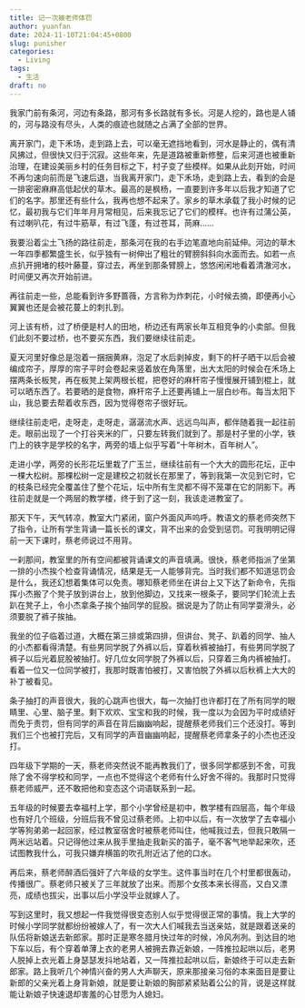 ```yaml
---
title: 记一次被老师体罚
author: yuanfan
date: 2024-11-10T21:04:45+0800
slug: punisher
categories:
  - Living
tags:
  - 生活
draft: no
---
```


<!--more-->

我家门前有条河，河边有条路，那河有多长路就有多长。河是人挖的，路也是人铺的，河与路没有尽头，人类的痕迹也就随之占满了全部的世界。

离开家门，走下禾场，走到路上去，可以毫无遮挡地看到，河水是静止的，偶有清风拂过，但很快又归于沉寂。这些年来，先是道路被重新修整，后来河道也被重新治理，在建设美丽乡村的任务目标之下，村子变了些模样。如果从此刻开始，时间不再匀速向前而是飞速后退，当我离开家门，走下禾场，走到路上去，看到的会是一排密密麻麻高低起伏的草木。最高的是枫杨，一直要到许多年以后我才知道了它们的名字。那里还有些什么，我再也想不起来了。家乡的草木承载了我小时候的记忆，最初我与它们年年月月常相见，后来我忘记了它们的模样。也许有过蒲公英，有过喇叭花，有过牛筋草，有过飞蓬，有过苍耳，苘麻……

我要沿着尘土飞扬的路往前走，那条河在我的右手边笔直地向前延伸。河边的草木一年四季都繁盛生长，似乎独有一树伸出了粗壮的臂膀斜斜向水面而去。如若一点点扒开拥堵的枝叶藤蔓，穿过去，再坐到那条臂膀上，悠悠闲闲地看着清澈河水，时间便又再次开始前进。

再往前走一些，总能看到许多野蔷薇，方言称为炸刺花，小时候去摘，即便再小心翼翼也还是会被花蔓上的刺扎到。

河上该有桥，过了桥便是村人的田地，桥边还有两家长年互相竞争的小卖部。但我们此刻不要过桥，也不要买东西，我们要继续往前走。

夏天河里好像总是泡着一捆捆黄麻，泡足了水后剥掉皮，剩下的杆子晒干以后会被编成帘子，厚厚的帘子平时会卷起来竖着放在角落里，出大太阳的时候会在禾场上摆两条长板凳，再在板凳上架两根长棍，把卷好的麻杆帘子慢慢展开铺到棍上，就可以晒东西了。若要晒的是食物，麻杆帘子上还要再铺上一层白纱布。每当太阳下山，我总要去帮着收东西，因为觉得卷帘子很好玩。

继续往前走吧，走呀走，走呀走，潺潺流水声、远远鸟叫声，都伴随着我一起往前走。眼前出现了一个打谷夹米的厂，只要左转我们就到了。那是村子里的小学，铁门上的铁字是学校的名字，两旁的墙上似乎写着“十年树木，百年树人”。

走进小学，两旁的长形花坛里栽了广玉兰，继续往前有一个大大的圆形花坛，正中一棵大松树。那棵松树一定是建校之初就长在那里了，等到我第一次见到它时，它的枝条已经完全覆盖住了整个花坛，坛中所有生灵都不得不笼罩在它的阴影下。再往前走就是一个两层的教学楼，终于到了这一刻，我该走进教室了。

那天下午，天气转凉，教室大门紧闭，窗户外面风声呜呼。教语文的蔡老师突然下了指令，让所有学生背诵一篇长长的课文，背不出来的会受到惩罚。可我明明记得前一天下课时，蔡老师说过不用背。

一刹那间，教室里的所有空间都被背诵课文的声音填满。很快，蔡老师指派了坐第一排的小杰挨个检查背诵情况，结果是无一人能够背完。当时我们都不知道惩罚会是什么，我还幻想着集体可以免责。哪知蔡老师坐在讲台上又下达了新命令，先指挥小杰搬了个凳子放到讲台上，放到他脚边，又找来一根条子，要同学们轮流上去趴在凳子上，令小杰拿条子挨个抽同学的屁股。据说是为了防止有同学耍滑头，必须要脱了裤子挨抽。

我坐的位子临着过道，大概在第三排或第四排，但讲台、凳子、趴着的同学、抽人的小杰都看得清楚。有些男同学脱了外裤以后，穿着秋裤被抽打，有些男同学脱了裤子以后光着屁股被抽打。好几位女同学脱了外裤以后，只穿着三角内裤被抽打。看着一位又一位同学被打，我那时既害怕被打，又害怕脱了外裤以后秋裤上大大的补丁被看见。

条子抽打的声音很大，我的心跳声也很大，每一次抽打也许都打在了所有同学的眼睛里、心里、脑子里。剩下欢欢、宝宝和我的时候，我一度以为会因为平时成绩好而免于责罚，但有同学的声音在背后幽幽响起，提醒蔡老师我们三个还没打。等到我们三个也被打完后，又有同学的声音幽幽响起，提醒蔡老师拿条子的小杰也还没打。

四年级下学期的一天，蔡老师突然说不能再教我们了，很多同学都感到不舍，可我除了舍不得学校和同学，一点也不觉得这个老师有什么好舍不得的。我那时只觉得蔡老师威严，还不敢把他和变态这个词语联系到一起。

五年级的时候要去幸福村上学，那个小学曾经是初中，教学楼有四层高，每个年级也有好几个班级，分班后我不曾见过蔡老师。上初中以后，有一次放学了去幸福小学等狗弟弟一起回家，经过教室宿舍时被蔡老师叫住，他喊我过去，但我只敢隔一两米远站着。只记得他过来从我手里抽走我新买的笛子，毫不客气地举起来吹，还试图教我什么，可我只嫌弃横笛的吹孔附近沾了他的口水。

再后来，蔡老师醉酒后强奸了六年级的女学生。这件事当时在几个村里都很轰动，传播很广。蔡老师只被关了三年就放了出来。而那个女孩本来长得高，又白又漂亮，成绩也拔尖，出事以后小学没毕业就嫁人了。

写到这里时，我又想起一件我觉得很变态别人似乎觉得很正常的事情。我上大学的时候小学同学就都纷纷被嫁人了，有一次大人们喊我去当送亲姑，就是跟着送亲的队伍将新娘送去新郎家。那时正是寒冬腊月快过年的时候，冷风冽冽。到达目的地下车以后，有个穿着单薄上衣的老男人被拥去靠近新娘，一阵推拉起哄以后，老男人脱掉上衣光着上身瑟瑟发抖地站着，又一阵推拉起哄以后，新娘终于可以走去新郎家。路上我听几个神情兴奋的男人大声聊天，原来那接亲习俗的本来面目是要让新郎的父亲光着上身背新娘，就是要让新娘的胸部紧紧贴着公公的背，说是这样就能让新娘子快速退却害羞的心甘愿为人媳妇。
